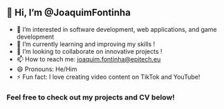## 👋 Hi, I’m @JoaquimFontinha

- 👀 I’m interested in software development, web applications, and game development
- 🌱 I’m currently learning and improving my skills !
- 💞️ I’m looking to collaborate on innovative projects !
- 📫 How to reach me: joaquim.fontinha@epitech.eu
- 😄 Pronouns: He/Him
- ⚡ Fun fact: I love creating video content on TikTok and YouTube!

### Feel free to check out my projects and CV below!


<!---
![Description du GIF](https://media.giphy.com/media/aWtgmddZKvUjA2Rpl6/giphy.gif?cid=790b761191z30jtgzbolc2pfxsyap2gvxrkpmrm39xkejic4&ep=v1_stickers_search&rid=giphy.gif&ct=ts)
JoaquimFontinha/JoaquimFontinha is a ✨ special ✨ repository because its `README.md` (this file) appears on your GitHub profile.
You can click the Preview link to take a look at your changes.
--->
